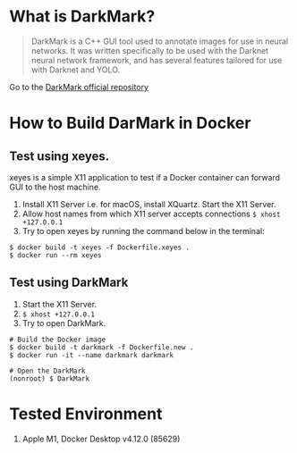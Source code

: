 # What is DarkMark?

> DarkMark is a C++ GUI tool used to annotate images for use in neural networks. It was written specifically to be used with the Darknet neural network framework, and has several features tailored for use with Darknet and YOLO.

Go to the [DarkMark official repository](https://github.com/stephanecharette/DarkMark)

# How to Build DarMark in Docker

## Test using xeyes.

xeyes is a simple X11 application to test if a Docker container can forward GUI to the host machine.

1. Install X11 Server i.e. for macOS, install XQuartz. Start the X11 Server.
2. Allow host names from which X11 server accepts connections `$ xhost +127.0.0.1`
3. Try to open xeyes by running the command below in the terminal:

```
$ docker build -t xeyes -f Dockerfile.xeyes .
$ docker run --rm xeyes
```

## Test using DarkMark

1. Start the X11 Server.
2. `$ xhost +127.0.0.1`
3. Try to open DarkMark.

```
# Build the Docker image
$ docker build -t darkmark -f Dockerfile.new .
$ docker run -it --name darkmark darkmark

# Open the DarkMark
(nonroot) $ DarkMark
```

# Tested Environment

1. Apple M1, Docker Desktop v4.12.0 (85629)